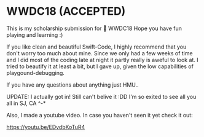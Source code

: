# WWDC18 (ACCEPTED)
This is my scholarship submission for  WWDC18  Hope you have fun playing and learning :)

If you like clean and beautiful Swift-Code, I highly recommend that you don't worry too much about mine. Since we only had a few weeks of time and I did most of the coding late at night it partly really is aweful to look at. 
I tried to beautify it at least a bit, but I gave up, given the low capabilities of playgound-debugging.

If you have any questions about anything just HMU..

UPDATE: I actually got in! Still can't belive it :DD I'm so exited to see all you all in SJ, CA ^-*


Also, I made a youtube video. In case you haven't seen it yet check it out: 

https://youtu.be/EDvdbKoTuR4
